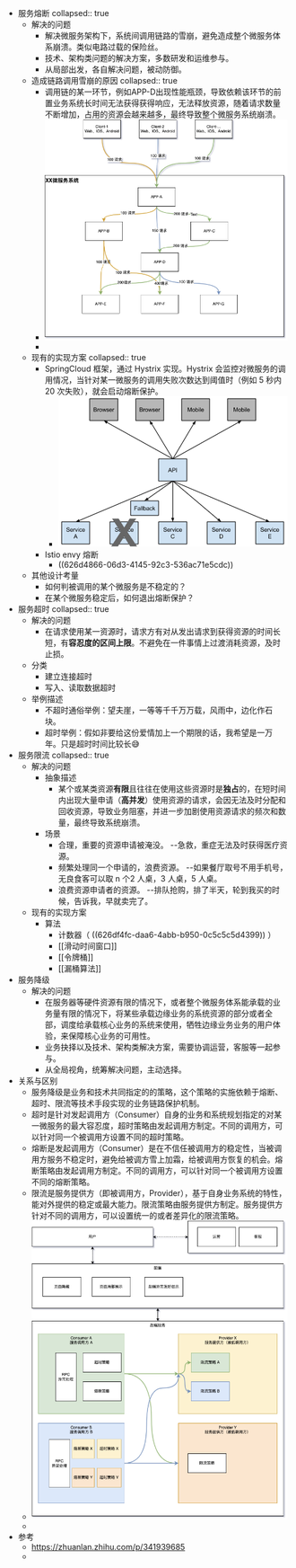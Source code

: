 - 服务熔断
  collapsed:: true
	- 解决的问题
		- 解决微服务架构下，系统间调用链路的雪崩，避免造成整个微服务体系崩溃。类似电路过载的保险丝。
		- 技术、架构类问题的解决方案，多数研发和运维参与。
		- 从局部出发，各自解决问题，被动防御。
	- 造成链路调用雪崩的原因
	  collapsed:: true
		- 调用链的某一环节，例如APP-D出现性能瓶颈，导致依赖该环节的前置业务系统长时间无法获得获得响应，无法释放资源，随着请求数量不断增加，占用的资源会越来越多，最终导致整个微服务系统崩溃。
		- ![image.png](../assets/image_1651330730605_0.png)
		-
	- 现有的实现方案
	  collapsed:: true
		- SpringCloud 框架，通过 Hystrix 实现。Hystrix 会监控对微服务的调用情况，当针对某一微服务的调用失败次数达到阈值时（例如 5 秒内 20 次失败），就会启动熔断保护。
			- ![image.png](../assets/image_1651331197893_0.png)
		- Istio envy 熔断
			- ((626d4866-06d3-4145-92c3-536ac71e5cdc))
	- 其他设计考量
		- 如何判被调用的某个微服务是不稳定的？
		- 在某个微服务稳定后，如何退出熔断保护？
- 服务超时
  collapsed:: true
	- 解决的问题
		- 在请求使用某一资源时，请求方有对从发出请求到获得资源的时间长短，有**容忍度的区间上限**。不避免在一件事情上过渡消耗资源，及时止损。
	- 分类
		- 建立连接超时
		- 写入、读取数据超时
	- 举例描述
		- 不超时通俗举例：望夫崖，一等等千千万万载，风雨中，边化作石块。
		- 超时举例：假如非要给这份爱情加上一个期限的话，我希望是一万年。只是超时时间比较长😅
- 服务限流
  collapsed:: true
	- 解决的问题
		- 抽象描述
			- 某个或某类资源**有限**且往往在使用这些资源时是**独占**的，在短时间内出现大量申请（**高并发**）使用资源的请求，会因无法及时分配和回收资源，导致业务阻塞，并进一步加剧使用资源请求的频次和数量，最终导致系统崩溃。
		- 场景
			- 合理，重要的资源申请被淹没。  --急救，重症无法及时获得医疗资源。
			- 频繁处理同一个申请的，浪费资源。 --如果餐厅取号不用手机号，无良食客可以取 n 个2 人桌，3 人桌，5 人桌。
			- 浪费资源申请者的资源。 --排队抢购，排了半天，轮到我买的时候，告诉我，早就卖完了。
	- 现有的实现方案
		- 算法
			- 计数器（ ((626df4fc-daa6-4abb-b950-0c5c5c5d4399)) ）
			- [[滑动时间窗口]]
			- [[令牌桶]]
			- [[漏桶算法]]
- 服务降级
	- 解决的问题
		- 在服务器等硬件资源有限的情况下，或者整个微服务体系能承载的业务量有限的情况下，将某些承载边缘业务的系统资源的部分或者全部，调度给承载核心业务的系统来使用，牺牲边缘业务业务的用户体验，来保障核心业务的可用性。
		- 业务抉择以及技术、架构类解决方案，需要协调运营，客服等一起参与。
		- 从全局视角，统筹解决问题，主动选择。
- 关系与区别
	- 服务降级是业务和技术共同指定的的策略，这个策略的实施依赖于熔断、超时、限流等技术手段实现的业务链路保护机制。
	- 超时是针对发起调用方（Consumer）自身的业务和系统规划指定的对某一微服务的最大容忍度，超时策略由发起调用方制定。不同的调用方，可以针对同一个被调用方设置不同的超时策略。
	- 熔断是发起调用方（Consumer）是在不信任被调用方的稳定性，当被调用方服务不稳定时，避免给被调方雪上加霜，给被调用方恢复的机会。熔断策略由发起调用方制定。不同的调用方，可以针对同一个被调用方设置不同的熔断策略。
	- 限流是服务提供方（即被调用方，Provider），基于自身业务系统的特性，能对外提供的稳定或最大能力。限流策略由服务提供方制定。服务提供方针对不同的调用方，可以设置统一的或者差异化的限流策略。
	- ![image.png](../assets/image_1651383815805_0.png)
	-
- 参考
	- https://zhuanlan.zhihu.com/p/341939685
	-